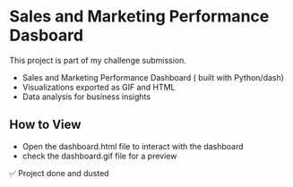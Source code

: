 # Sales and Marketing Performance Dasboard

This  project is part of my challenge submission.
- Sales and Marketing Performance Dashboard ( built with Python/dash)
- Visualizations exported as GIF and HTML
- Data analysis for business insights

## How to View
- Open the dashboard.html file to interact with the dashboard
- check the dashboard.gif file for a preview

✅ Project done and dusted
